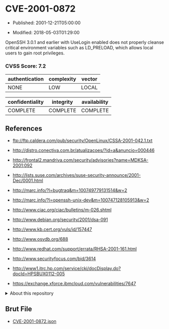 # CVE-2001-0872

- Published: 2001-12-21T05:00:00

- Modified: 2018-05-03T01:29:00

OpenSSH 3.0.1 and earlier with UseLogin enabled does not properly cleanse critical environment variables such as LD_PRELOAD, which allows local users to gain root privileges.

### CVSS Score: **7.2**

| authentication | complexity | vector |
| --- | --- | --- |
| NONE | LOW | LOCAL |

| confidentiality | integrity | availability |
| --- | --- | --- |
| COMPLETE | COMPLETE | COMPLETE |

## References

* ftp://ftp.caldera.com/pub/security/OpenLinux/CSSA-2001-042.1.txt

* http://distro.conectiva.com.br/atualizacoes/?id=a&anuncio=000446

* http://frontal2.mandriva.com/security/advisories?name=MDKSA-2001:092

* http://lists.suse.com/archives/suse-security-announce/2001-Dec/0001.html

* http://marc.info/?l=bugtraq&m=100749779131514&w=2

* http://marc.info/?l=openssh-unix-dev&m=100747128105913&w=2

* http://www.ciac.org/ciac/bulletins/m-026.shtml

* http://www.debian.org/security/2001/dsa-091

* http://www.kb.cert.org/vuls/id/157447

* http://www.osvdb.org/688

* http://www.redhat.com/support/errata/RHSA-2001-161.html

* http://www.securityfocus.com/bid/3614

* http://www1.itrc.hp.com/service/cki/docDisplay.do?docId=HPSBUX0112-005

* https://exchange.xforce.ibmcloud.com/vulnerabilities/7647

<details>
<summary>About this repository</summary> 

  This repository is part of the project [Live Hack CVE](https://github.com/Live-Hack-CVE). Main website can be found [www.live-hack.org](https://www.live-hack.org) 
  
  Made by [Sn0wAlice](https://github.com/Sn0wAlice) for the people that care about security and need to have a feed of the latest CVEs. Hope you enjoy it, don't forget to star the repo and follow me on [Twitter](https://twitter.com/Sn0wAlice) and [Github](https://github.com/Sn0wAlice). And that is my [personnal website](https://www.alice-snow.me/)

  - [Home Page](https://github.com/Live-Hack-CVE)
  - [Framework](https://github.com/Live-Hack-CVE/cve-framework)
  - [CVE database](https://github.com/Live-Hack-CVE/full_database)
  - [Changelog](https://github.com/Live-Hack-CVE/Changelog)
</details>

## Brut File

* [CVE-2001-0872.json](https://raw.githubusercontent.com/Live-Hack-CVE/full_database/main/cves/2001/CVE-2001-0872.json)

